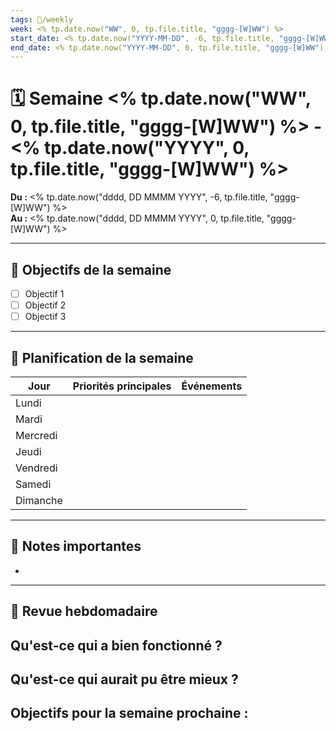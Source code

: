```yaml
---
tags: 📅/weekly
week: <% tp.date.now("WW", 0, tp.file.title, "gggg-[W]WW") %>
start_date: <% tp.date.now("YYYY-MM-DD", -6, tp.file.title, "gggg-[W]WW") %>
end_date: <% tp.date.now("YYYY-MM-DD", 0, tp.file.title, "gggg-[W]WW") %>
---
```


# 🗓️ Semaine <% tp.date.now("WW", 0, tp.file.title, "gggg-[W]WW") %> - <% tp.date.now("YYYY", 0, tp.file.title, "gggg-[W]WW") %>
**Du :** <% tp.date.now("dddd, DD MMMM YYYY", -6, tp.file.title, "gggg-[W]WW") %>  
**Au :** <% tp.date.now("dddd, DD MMMM YYYY", 0, tp.file.title, "gggg-[W]WW") %>

---

## 🌟 Objectifs de la semaine
- [ ] Objectif 1
- [ ] Objectif 2
- [ ] Objectif 3

---

## 📅 Planification de la semaine

| Jour       | Priorités principales         | Événements                   |
|------------|-------------------------------|------------------------------|
| Lundi      |                               |                              |
| Mardi      |                               |                              |
| Mercredi   |                               |                              |
| Jeudi      |                               |                              |
| Vendredi   |                               |                              |
| Samedi     |                               |                              |
| Dimanche   |                               |                              |

---

## 📝 Notes importantes
- 

---

## 🔄 Revue hebdomadaire
**Qu'est-ce qui a bien fonctionné ?**  
- 

**Qu'est-ce qui aurait pu être mieux ?**  
- 

**Objectifs pour la semaine prochaine :**  
- 
